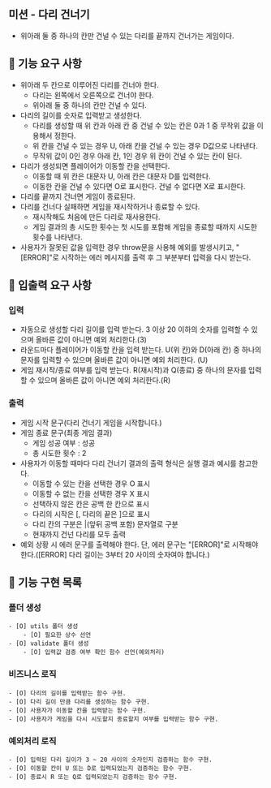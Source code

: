 ## 미션 - 다리 건너기

- 위아래 둘 중 하나의 칸만 건널 수 있는 다리를 끝까지 건너가는 게임이다.

## 🚀 기능 요구 사항

- 위아래 두 칸으로 이루어진 다리를 건너야 한다.
  - 다리는 왼쪽에서 오른쪽으로 건너야 한다.
  - 위아래 둘 중 하나의 칸만 건널 수 있다.
- 다리의 길이를 숫자로 입력받고 생성한다.
  - 다리를 생성할 때 위 칸과 아래 칸 중 건널 수 있는 칸은 0과 1 중 무작위 값을 이용해서 정한다.
  - 위 칸을 건널 수 있는 경우 U, 아래 칸을 건널 수 있는 경우 D값으로 나타낸다.
  - 무작위 값이 0인 경우 아래 칸, 1인 경우 위 칸이 건널 수 있는 칸이 된다.
- 다리가 생성되면 플레이어가 이동할 칸을 선택한다.
  - 이동할 때 위 칸은 대문자 U, 아래 칸은 대문자 D를 입력한다.
  - 이동한 칸을 건널 수 있다면 O로 표시한다. 건널 수 없다면 X로 표시한다.
- 다리를 끝까지 건너면 게임이 종료된다.
- 다리를 건너다 실패하면 게임을 재시작하거나 종료할 수 있다.
  - 재시작해도 처음에 만든 다리로 재사용한다.
  - 게임 결과의 총 시도한 횟수는 첫 시도를 포함해 게임을 종료할 때까지 시도한 횟수를 나타낸다.
- 사용자가 잘못된 값을 입력한 경우 throw문을 사용해 예외를 발생시키고, "[ERROR]"로 시작하는 에러 메시지를 출력 후 그 부분부터 입력을 다시 받는다.

## 🚀 입출력 요구 사항

### 입력

- 자동으로 생성할 다리 길이를 입력 받는다. 3 이상 20 이하의 숫자를 입력할 수 있으며 올바른 값이 아니면 예외 처리한다.(3)
- 라운드마다 플레이어가 이동할 칸을 입력 받는다. U(위 칸)와 D(아래 칸) 중 하나의 문자를 입력할 수 있으며 올바른 값이 아니면 예외 처리한다. (U)
- 게임 재시작/종료 여부를 입력 받는다. R(재시작)과 Q(종료) 중 하나의 문자를 입력할 수 있으며 올바른 값이 아니면 예외 처리한다.(R)

### 출력

- 게임 시작 문구(다리 건너기 게임을 시작합니다.)
- 게임 종료 문구(최종 게임 결과)
  - 게임 성공 여부 : 성공
  - 총 시도한 횟수 : 2
- 사용자가 이동할 때마다 다리 건너기 결과의 출력 형식은 실행 결과 예시를 참고한다.
  - 이동할 수 있는 칸을 선택한 경우 O 표시
  - 이동할 수 없는 칸을 선택한 경우 X 표시
  - 선택하지 않은 칸은 공백 한 칸으로 표시
  - 다리의 시작은 [, 다리의 끝은 ]으로 표시
  - 다리 칸의 구분은 |(앞뒤 공백 포함) 문자열로 구분
  - 현재까지 건넌 다리를 모두 출력
- 예외 상황 시 에러 문구를 출력해야 한다. 단, 에러 문구는 "[ERROR]"로 시작해야 한다.([ERROR] 다리 길이는 3부터 20 사이의 숫자여야 합니다.)

## 🚀 기능 구현 목록

### 폴더 생성

    - [O] utils 폴더 생성
        - [O] 필요한 상수 선언
    - [O] validate 폴더 생성
        - [O] 입력값 검증 여부 확인 함수 선언(예외처리)

### 비즈니스 로직

    - [O] 다리의 길이를 입력받는 함수 구현.
    - [O] 다리 길이 만큼 다리를 생성하는 함수 구현.
    - [O] 사용자가 이동할 칸을 입력받는 함수 구현.
    - [O] 사용자가 게임을 다시 시도할지 종료할지 여부를 입력받는 함수 구현.

### 예외처리 로직

    - [O] 입력된 다리 길이가 3 ~ 20 사이의 숫자인지 검증하는 함수 구현.
    - [O] 이동할 칸이 U 또는 D로 입력되었는지 검증하는 함수 구현.
    - [O] 종료시 R 또는 Q로 입력되었는지 검증하는 함수 구현.
